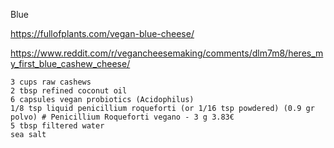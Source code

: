 Blue


https://fullofplants.com/vegan-blue-cheese/

https://www.reddit.com/r/vegancheesemaking/comments/dlm7m8/heres_my_first_blue_cashew_cheese/


    3 cups raw cashews
    2 tbsp refined coconut oil
    6 capsules vegan probiotics (Acidophilus)
    1/8 tsp liquid penicillium roqueforti (or 1/16 tsp powdered) (0.9 gr polvo) # Penicillium Roqueforti vegano - 3 g 3.83€
    5 tbsp filtered water
    sea salt

